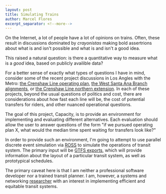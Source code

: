 ```yaml
---
layout: post
title: Simulating Trains
author: Marcel Flores
excerpt_separator: <!--more-->
---
```


On the Internet, a lot of people have a lot of opinions on trains. 
Often, these result in discussions dominated by _crayonistas_ making bold
assertrions about what is and isn't possible and what is and isn't a good idea.

This raised a natural question: is there a quantitative way to measure what is
a _good_ idea, based on publicly availible data?

<!--more-->

For a better sense of exactly what types of questions I have in mind, consider
some of the recent project discussions in Los Angles with the Metro:
[the Crenshaw Line operating plan](https://thesource.metro.net/2018/06/18/report-explains-operating-plan-for-crenshaw-lax-line-and-green-line/),
[the West Santa Ana Branch alignments](https://thesource.metro.net/2018/07/11/updated-scoping-meets-for-artesia-to-dtla-light-rail-project-begin-july-24/),
or [the Crenshaw Line northern extension](https://thesource.metro.net/2018/07/22/feasibility-study-looks-at-possible-routes-for-crenshaw-north-extension/).
In each of these projects, beyond the usual questions of politics and cost,
there are considerations about how fast each line will be, the cost of
potential transfers for riders, and other nuanced operational
questions.

The goal of this project, Capacity, is to provide an environment for
implementing and evaluating different alternatives. Each evaluation should
allow the user to answer questions of the form "if we pursued operating plan X,
what would the median time spent waiting for transfers look like?"

In order to provide such an environment, I'm going to attempt to use parallel
discrete event simulation via [ROSS](http://carothersc.github.io/ROSS/) to
simulate the operations of transit system. The primary input will be [GTFS
exports](https://en.wikipedia.org/wiki/General_Transit_Feed_Specification),
which will provide information about the layout of a particular transit system,
as well as prototypical schedules. 

The primary caveat here is that I am neither a professional software developer
nor a trained transit planner. I am, however, a systems and networking
[researcher](https://brickporch.com) with an interest in implementing efficient
and equitable transit systems.
